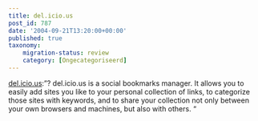 ```yaml
---
title: del.icio.us
post_id: 787
date: '2004-09-21T13:20:00+00:00'
published: true
taxonomy:
    migration-status: review
    category: [Ongecategoriseerd]
---
```

[del.icio.us](https://web.archive.org/web/20050207105915/http://del.icio.us/doc/about):”? del.icio.us is a social bookmarks manager. It allows you to easily add sites you like to your personal collection of links, to categorize those sites with keywords, and to share your collection not only between your own browsers and machines, but also with others. “